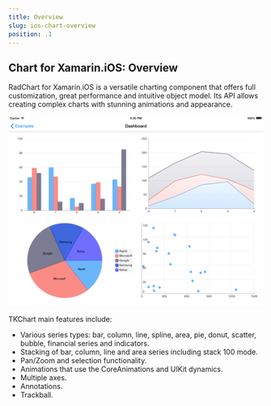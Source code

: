 ```yaml
---
title: Overview
slug: ios-chart-overview
position: .1
---
```


## Chart for Xamarin.iOS: Overview

RadChart for Xamarin.iOS is a versatile charting component that offers full customization, great performance and intuitive object model. Its API allows creating complex charts with stunning animations and appearance.

![](../images/chart-overview001.png)

TKChart main features include:

- Various series types: bar, column, line, spline, area, pie, donut, scatter, bubble, financial series and indicators.    
- Stacking of bar, column, line and area series including stack 100 mode.
- Pan/Zoom and selection functionality.
- Animations that use the CoreAnimations and UIKit dynamics.
- Multiple axes.
- Annotations.
- Trackball.
